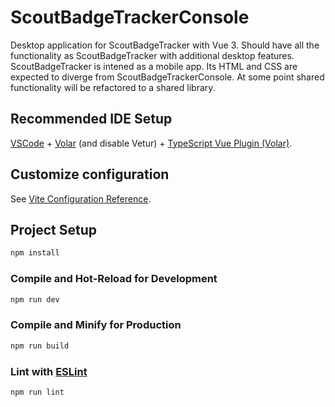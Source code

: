 # ScoutBadgeTrackerConsole
Desktop application for ScoutBadgeTracker with Vue 3.
Should have all the functionality as ScoutBadgeTracker with additional desktop features.
ScoutBadgeTracker is intened as a mobile app. Its HTML and CSS are expected to diverge 
from ScoutBadgeTrackerConsole. At some point shared functionality will be refactored to
a shared library.

## Recommended IDE Setup

[VSCode](https://code.visualstudio.com/) + [Volar](https://marketplace.visualstudio.com/items?itemName=Vue.volar) (and disable Vetur) + [TypeScript Vue Plugin (Volar)](https://marketplace.visualstudio.com/items?itemName=Vue.vscode-typescript-vue-plugin).

## Customize configuration

See [Vite Configuration Reference](https://vitejs.dev/config/).

## Project Setup

```sh
npm install
```

### Compile and Hot-Reload for Development

```sh
npm run dev
```

### Compile and Minify for Production

```sh
npm run build
```

### Lint with [ESLint](https://eslint.org/)

```sh
npm run lint
```
